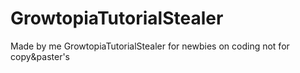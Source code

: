 # GrowtopiaTutorialStealer
Made by me GrowtopiaTutorialStealer for newbies on coding not for copy&amp;paster's
